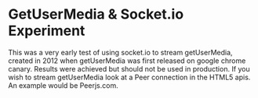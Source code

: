 GetUserMedia & Socket.io Experiment
=======

This was a very early test of using socket.io to stream getUserMedia, created in 2012 when getUserMedia was first released on google chrome canary.  Results were achieved but should not be used in production.  If you wish to stream getUserMedia look at a Peer connection in the HTML5 apis.  An example would be Peerjs.com.
